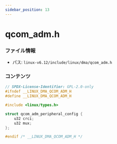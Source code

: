 ```yaml
---
sidebar_position: 13
---
```

# qcom_adm.h

### ファイル情報

- パス: `linux-v6.12/include/linux/dma/qcom_adm.h`

### コンテンツ

```h
// SPDX-License-Identifier: GPL-2.0-only
#ifndef __LINUX_DMA_QCOM_ADM_H
#define __LINUX_DMA_QCOM_ADM_H

#include <linux/types.h>

struct qcom_adm_peripheral_config {
	u32 crci;
	u32 mux;
};

#endif /* __LINUX_DMA_QCOM_ADM_H */

```
